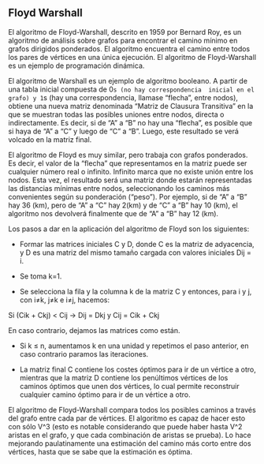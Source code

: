 ## Floyd Warshall
El algoritmo de Floyd-Warshall, descrito en 1959 por Bernard Roy, 
es un algoritmo de análisis sobre grafos para encontrar el camino 
mínimo en grafos dirigidos ponderados. El algoritmo encuentra el 
camino entre todos los pares de vértices en una única ejecución. 
El algoritmo de Floyd-Warshall es un ejemplo de programación dinámica.

El algoritmo de Warshall es un ejemplo de algoritmo booleano. 
A partir de una tabla inicial compuesta de 0`s (no hay correspondencia 
inicial en el grafo) y 1`s (hay una correspondencia, llamase “flecha”, 
entre nodos), obtiene una nueva matriz denominada “Matriz de Clausura 
Transitiva” en la que se muestran todas las posibles uniones entre nodos, 
directa o indirectamente. Es decir, si de “A” a “B” no hay una “flecha”, 
es posible que si haya de “A” a “C” y luego de “C” a “B”. Luego, este 
resultado se verá volcado en la matriz final.

El algoritmo de Floyd es muy similar, pero trabaja con grafos ponderados. 
Es decir, el valor de la “flecha” que representamos en la matriz puede ser 
cualquier número real o infinito. Infinito marca que no existe unión entre 
los nodos. Esta vez, el resultado será una matriz donde estarán representadas 
las distancias mínimas entre nodos, seleccionando los caminos más convenientes 
según su ponderación (“peso”). Por ejemplo, si de “A” a “B” hay 36 (km), pero 
de “A” a “C” hay 2(km) y de “C” a “B” hay 10 (km), el algoritmo nos devolverá 
finalmente que de “A” a “B” hay 12 (km).

Los pasos a dar en la aplicación del algoritmo de Floyd son los siguientes:

* Formar las matrices iniciales C y D, donde C es la matriz de adyacencia, y D 
es una matriz del mismo tamaño cargada con valores iniciales Dij = i.

* Se toma k=1.

* Se selecciona la fila y la columna k de la matriz C y entonces, para i y j, 
con i≠k, j≠k e i≠j, hacemos:

Si (Cik + Ckj) < Cij → Dij = Dkj y Cij = Cik + Ckj

En caso contrario, dejamos las matrices como están.

* Si k ≤ n, aumentamos k en una unidad y repetimos el paso anterior, en caso contrario paramos las iteraciones.

* La matriz final C contiene los costes óptimos para ir de un vértice a otro, mientras 
que la matriz D contiene los penúltimos vértices de los caminos óptimos que unen dos vértices, 
lo cual permite reconstruir cualquier camino óptimo para ir de un vértice a otro.

El algoritmo de Floyd-Warshall compara todos los posibles caminos a través del grafo entre 
cada par de vértices. El algoritmo es capaz de hacer esto con sólo 
V^3 (esto es notable considerando que puede haber hasta V^2 aristas en el grafo, y 
que cada combinación de aristas se prueba). Lo hace 
mejorando paulatinamente una estimación del camino más corto entre dos vértices, 
hasta que se sabe que la estimación es óptima.


